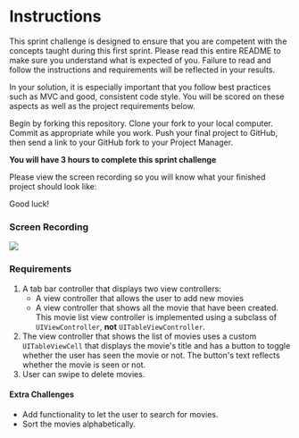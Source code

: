 # Instructions

This sprint challenge is designed to ensure that you are competent with the concepts taught during this first sprint. Please read this entire README to make sure you understand what is expected of you. Failure to read and follow the instructions and requirements will be reflected in your results.

In your solution, it is especially important that you follow best practices such as MVC and good, consistent code style. You will be scored on these aspects as well as the project requirements below.

Begin by forking this repository. Clone your fork to your local computer. Commit as appropriate while you work. Push your final project to GitHub, then send a link to your GitHub fork to your Project Manager.

**You will have 3 hours to complete this sprint challenge**

Please view the screen recording so you will know what your finished project should look like:

Good luck!

### Screen Recording

![](https://user-images.githubusercontent.com/16965587/43304324-e4699a52-9130-11e8-90ae-48616fa9e7bf.gif)

### Requirements

1. A tab bar controller that displays two view controllers:
	- A view controller that allows the user to add new movies
	- A view controller that shows all the movie that have been created. This movie list view controller is implemented using a subclass of `UIViewController`, **not** `UITableViewController`.
2. The view controller that shows the list of movies uses a custom `UITableViewCell` that displays the movie's title and has a button to toggle whether the user has seen the movie or not. The button's text reflects whether the movie is seen or not.
3. User can swipe to delete movies.

#### Extra Challenges

- Add functionality to let the user to search for movies.
- Sort the movies alphabetically.
